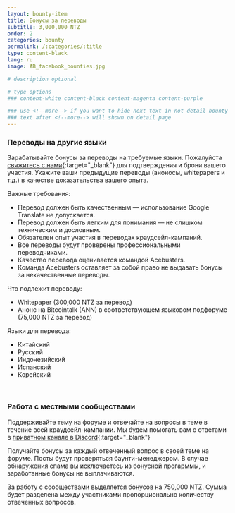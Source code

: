 ```yaml
---
layout: bounty-item
title: Бонусы за переводы
subtitle: 3,000,000 NTZ
order: 2
categories: bounty
permalink: /:categories/:title
type: content-black
lang: ru
image: AB_facebook_bounties.jpg

# description optional

# type options
### content-white content-black content-magenta content-purple

### use <!--more--> if you want to hide next text in not detail bounty page
### text after <!--more--> will shown on detail page
---
```


### Переводы на другие языки

Зарабатывайте бонусы за переводы на требуемые языки. Пожалуйста [свяжитесь с нами](https://goo.gl/forms/EuFf09k9KJGijlaA3){:target="_blank"} для подтверждения и брони вашего участия. Укажите ваши предыдущие переводы (аноносы, whitepapers и т.д.) в качестве доказательства вашего опыта.

Важные требования:

* Перевод должен быть качественным — использование Google Translate не допускается.
* Перевод должен быть легким для понимания — не слишком техническим и дословным.
* Обязателен опыт участия в переводах краудсейл-кампаний.
* Все переводы будут проверены профессиональными переводчиками.
* Качество перевода оценивается командой Acebusters.
* Команда Acebusters оставляет за собой право не выдавать бонусы за некачественные переводы.

Что подлежит переводу:

* Whitepaper (300,000 NTZ за перевод)
* Анонс на Bitcointalk (ANN) в соответствующем языковом подфоруме (75,000 NTZ за перевод)

Языки для перевода:

* Китайский
* Русский
* Индонезийский
* Испанский
* Корейский

<br>

### Работа с местными сообществами

Поддерживайте тему на форуме и отвечайте на вопросы в теме в течение всей краудсейл-кампании. Мы будем помогать вам с ответами в [приватном канале в Discord](https://discordapp.com/invite/7PesDTZ){:target="_blank"}

Получайте бонусы за каждый отвеченный вопрос в своей теме на форуме. Посты будут проверяться баунти-менеджером. В случае обнаружения спама вы исключаетесь из бонусной прогарммы, и заработанные бонусы не выплачиваются.

За работу с сообществами выделяется бонусов на 750,000 NTZ. Сумма будет разделена между участниками пропорционально количеству отвеченных вопросов.